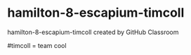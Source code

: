 # hamilton-8-escapium-timcoll
hamilton-8-escapium-timcoll created by GitHub Classroom

#timcoll = team cool

